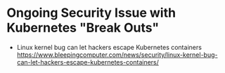 # Ongoing Security Issue with Kubernetes "Break Outs"

* Linux kernel bug can let hackers escape Kubernetes containers
  <https://www.bleepingcomputer.com/news/security/linux-kernel-bug-can-let-hackers-escape-kubernetes-containers/>
